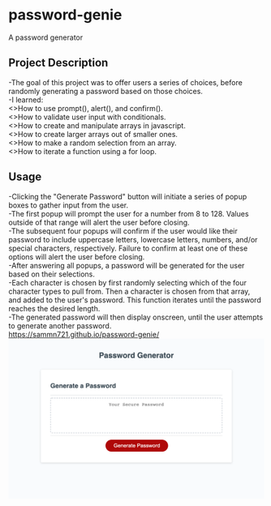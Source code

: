 # password-genie
A password generator

## Project Description
-The goal of this project was to offer users a series of choices, before randomly generating a password based on those choices.<br>
-I learned:<br>
    <>How to use prompt(), alert(), and confirm().<br>
    <>How to validate user input with conditionals.<br>
    <>How to create and manipulate arrays in javascript.<br>
    <>How to create larger arrays out of smaller ones.<br>
    <>How to make a random selection from an array.<br>
    <>How to iterate a function using a for loop.<br>

## Usage
-Clicking the "Generate Password" button will initiate a series of popup boxes to gather input from the user.<br>
-The first popup will prompt the user for a number from 8 to 128. Values outside of that range will alert the user before closing.<br>
-The subsequent four popups will confirm if the user would like their password to include uppercase letters, lowercase letters, numbers, and/or special characters, respectively. Failure to confirm at least one of these options will alert the user before closing.<br>
-After answering all popups, a password will be generated for the user based on their selections.<br>
-Each character is chosen by first randomly selecting which of the four character types to pull from. Then a character is chosen from that array, and added to the user's password. This function iterates until the password reaches the desired length.<br>
-The generated password will then display onscreen, until the user attempts to generate another password.<br>
https://sammn721.github.io/password-genie/<br>
![alt text](assets/pw-genie.png)